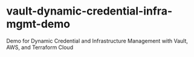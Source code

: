 # vault-dynamic-credential-infra-mgmt-demo
Demo for Dynamic Credential and Infrastructure Management with Vault, AWS, and Terraform Cloud
